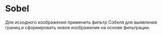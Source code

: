 # Sobel
Для исходного изображения применить фильтр Собеля для выявления границ и сформировать новое изображение на основе фильтрации.
